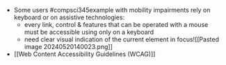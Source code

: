 - Some users #compsci345example with mobility impairments rely on keyboard or on assistive technologies:
	- every link, control & features that can be operated with a mouse must be accessible using only on a keyboard
	- need clear visual indication of the current element in focus![[Pasted image 20240520140023.png]]
- [[Web Content Accessibility Guidelines (WCAG)]]